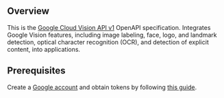 ## Overview

This is the [Google Cloud Vision API v1](https://cloud.google.com/vision/docs/reference/rest) OpenAPI specification. Integrates Google Vision features, including image labeling, face, logo, and landmark detection, optical character recognition (OCR), and detection of explicit content, into applications.
## Prerequisites

  Create a [Google account](https://accounts.google.com/signup) and obtain tokens by following [this guide](https://developers.google.com/identity/protocols/oauth2).
